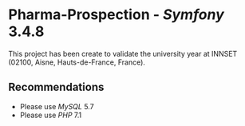 # Pharma-Prospection - *Symfony* 3.4.8 #

This project has been create to validate the university year at INNSET (02100, Aisne, Hauts-de-France, France).

## Recommendations ##

* Please use *MySQL* 5.7
* Please use *PHP* 7.1
